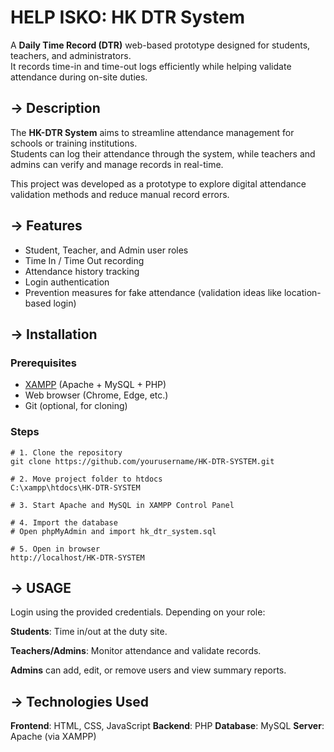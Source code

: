 # HELP ISKO: HK DTR System 

A **Daily Time Record (DTR)** web-based prototype designed for students, teachers, and administrators.  
It records time-in and time-out logs efficiently while helping validate attendance during on-site duties.

## -> Description
The **HK-DTR System** aims to streamline attendance management for schools or training institutions.  
Students can log their attendance through the system, while teachers and admins can verify and manage records in real-time.  

This project was developed as a prototype to explore digital attendance validation methods and reduce manual record errors.

## -> Features
-  Student, Teacher, and Admin user roles  
-  Time In / Time Out recording  
-  Attendance history tracking   
-  Login authentication
-  Prevention measures for fake attendance (validation ideas like location-based login)


## -> Installation

### Prerequisites
- [XAMPP](https://www.apachefriends.org/) (Apache + MySQL + PHP)
- Web browser (Chrome, Edge, etc.)
- Git (optional, for cloning)

### Steps
```
# 1. Clone the repository
git clone https://github.com/yourusername/HK-DTR-SYSTEM.git

# 2. Move project folder to htdocs
C:\xampp\htdocs\HK-DTR-SYSTEM

# 3. Start Apache and MySQL in XAMPP Control Panel

# 4. Import the database
# Open phpMyAdmin and import hk_dtr_system.sql

# 5. Open in browser
http://localhost/HK-DTR-SYSTEM
```

## -> USAGE

Login using the provided credentials.
Depending on your role:

**Students**: Time in/out at the duty site.

**Teachers/Admins**: Monitor attendance and validate records.

**Admins** can add, edit, or remove users and view summary reports.

## -> Technologies Used

**Frontend**: HTML, CSS, JavaScript
**Backend**: PHP
**Database**: MySQL
**Server**: Apache (via XAMPP)
